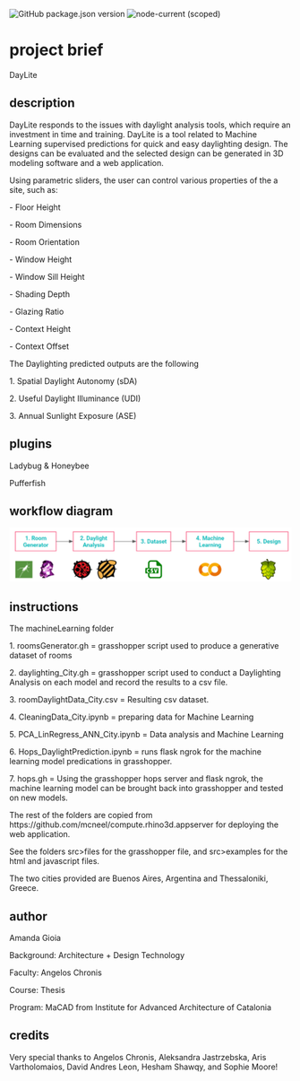 ![GitHub package.json version](https://img.shields.io/github/package-json/v/mcneel/compute.rhino3d.appserver/main?label=version&style=flat-square)
![node-current (scoped)](https://img.shields.io/badge/dynamic/json?label=node&query=engines.node&url=https%3A%2F%2Fraw.githubusercontent.com%2Fmcneel%2Fcompute.rhino3d.appserver%2Fmain%2Fpackage.json&style=flat-square&color=dark-green)

# project brief
DayLite

## description
DayLite responds to the issues with daylight analysis tools, which require an investment in time and training. DayLite is a tool related to Machine Learning supervised predictions for quick and easy daylighting design. The designs can be evaluated and the selected design can be generated in 3D modeling software and a web application.
<p>Using parametric sliders, the user can control various properties of the a site, such as:</p>
<p>- Floor Height</p>
<p>- Room Dimensions</p>
<p>- Room Orientation</p>
<p>- Window Height</p> 
<p>- Window Sill Height</p>  
<p>- Shading Depth</p>
<p>- Glazing Ratio</p>
<p>- Context Height</p>
<p>- Context Offset </p>
<p>The Daylighting predicted outputs are the following</p> 
<p>1. Spatial Daylight Autonomy (sDA)</p>
<p>2. Useful Daylight Illuminance (UDI)</p>
<p>3. Annual Sunlight Exposure (ASE)</p>

## plugins
<p>Ladybug & Honeybee</p>
<p>Pufferfish</p>

## workflow diagram
![workflow](https://github.com/ama-gio/daylite/blob/main/wokflow.png?raw=true)

## instructions
<p>The machineLearning folder</p>
<p>1. roomsGenerator.gh =  grasshopper script used to produce a generative dataset of rooms</p>
<p>2. daylighting_City.gh = grasshopper script used to conduct a Daylighting Analysis on each model and record the results to a csv file.</p>
<p>3. roomDaylightData_City.csv = Resulting csv dataset.</p>
<p>4. CleaningData_City.ipynb = preparing data for Machine Learning</p>
<p>5. PCA_LinRegress_ANN_City.ipynb = Data analysis and Machine Learning</p>
<p>6. Hops_DaylightPrediction.ipynb = runs flask ngrok for the machine learning model predications in grasshopper.</p>
<p>7. hops.gh = Using the grasshopper hops server and flask ngrok, the machine learning model can be brought back into grasshopper and tested on new models.</p>
<p>The rest of the folders are copied from https://github.com/mcneel/compute.rhino3d.appserver for deploying the web application. </p>
<p>See the folders src>files for the grasshopper file, and src>examples for the html and javascript files.</p>

<p>The two cities provided are Buenos Aires, Argentina and Thessaloniki, Greece.</p>

## author
<p>Amanda Gioia</p>
<p>Background: Architecture + Design Technology</p>
<p>Faculty: Angelos Chronis </p>
<p>Course: Thesis</p>
<p>Program: MaCAD from Institute for Advanced Architecture of Catalonia</p>

## credits
Very special thanks to Angelos Chronis, Aleksandra Jastrzebska, Aris Vartholomaios, David Andres Leon, Hesham Shawqy, and Sophie Moore!